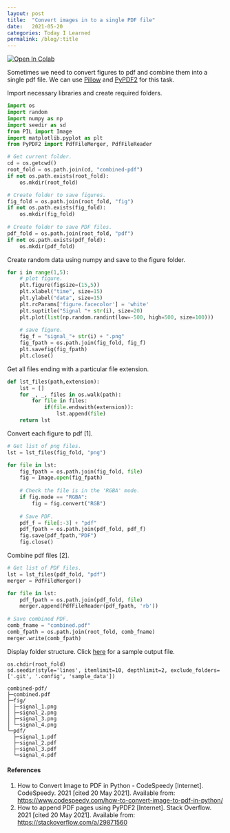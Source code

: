 ```yaml
---
layout: post
title:  "Convert images in to a single PDF file"
date:   2021-05-20
categories: Today I Learned
permalink: /blog/:title
---
```


[![Open In Colab](https://colab.research.google.com/assets/colab-badge.svg)](https://colab.research.google.com/github/srkc95/sreekanthc.com/blob/master/_posts/2021-05-20-convert-images-into-a-single-pdf-file/convert-images-into-a-single-pdf-file.ipynb)

Sometimes we need to convert figures to pdf and combine them into a single pdf file. We can use [Pillow](https://pypi.org/project/Pillow/) and [PyPDF2](https://pypi.org/project/PyPDF2/) for this task.

Import necessary libraries and create required folders.

``` python
import os
import random
import numpy as np
import seedir as sd
from PIL import Image
import matplotlib.pyplot as plt
from PyPDF2 import PdfFileMerger, PdfFileReader

# Get current folder.
cd = os.getcwd() 
root_fold = os.path.join(cd, "combined-pdf")
if not os.path.exists(root_fold):
    os.mkdir(root_fold)

# Create folder to save figures.
fig_fold = os.path.join(root_fold, "fig")
if not os.path.exists(fig_fold):
    os.mkdir(fig_fold)
    
# Create folder to save PDF files.
pdf_fold = os.path.join(root_fold, "pdf")
if not os.path.exists(pdf_fold):
    os.mkdir(pdf_fold)
```

Create random data using numpy and save to the figure folder.

``` python
for i in range(1,5):
    # plot figure.
    plt.figure(figsize=(15,5))
    plt.xlabel("time", size=15)
    plt.ylabel("data", size=15)
    plt.rcParams['figure.facecolor'] = 'white'
    plt.suptitle("Signal "+ str(i), size=20)
    plt.plot(list(np.random.randint(low=-500, high=500, size=100)))
    
    # save figure.
    fig_f = "signal_"+ str(i) + ".png"
    fig_fpath = os.path.join(fig_fold, fig_f)
    plt.savefig(fig_fpath)
    plt.close() 
```

Get all files ending with a particular file extension.  
``` python
def lst_files(path,extension):
    lst = []
    for _, _, files in os.walk(path):
        for file in files:
            if(file.endswith(extension)):
                lst.append(file)
    return lst
```

Convert each figure to pdf [1].
``` python
# Get list of png files.
lst = lst_files(fig_fold, "png")

for file in lst:
    fig_fpath = os.path.join(fig_fold, file)
    fig = Image.open(fig_fpath)
    
    # Check the file is in the 'RGBA' mode.
    if fig.mode == "RGBA":
        fig = fig.convert("RGB")
        
    # Save PDF.
    pdf_f = file[:-3] + "pdf"
    pdf_fpath = os.path.join(pdf_fold, pdf_f)
    fig.save(pdf_fpath,"PDF")
    fig.close()
```

Combine pdf files [2].
``` python
# Get list of PDF files.
lst = lst_files(pdf_fold, "pdf")
merger = PdfFileMerger()

for file in lst:
    pdf_fpath = os.path.join(pdf_fold, file)
    merger.append(PdfFileReader(pdf_fpath, 'rb'))
    
# Save combined PDF.
comb_fname = "combined.pdf"
comb_fpath = os.path.join(root_fold, comb_fname)
merger.write(comb_fpath)
```

Display folder structure. Click [here](https://github.com/srkc95/sreekanthc.com/blob/master/_posts/2021-05-20-convert-images-into-a-single-pdf-file/combined.pdf) for a sample output file. 

```
os.chdir(root_fold)
sd.seedir(style='lines', itemlimit=10, depthlimit=2, exclude_folders=['.git', '.config', 'sample_data'])
```

```
combined-pdf/
├─combined.pdf
├─fig/
│ ├─signal_1.png
│ ├─signal_2.png
│ ├─signal_3.png
│ └─signal_4.png
└─pdf/
  ├─signal_1.pdf
  ├─signal_2.pdf
  ├─signal_3.pdf
  └─signal_4.pdf
```



#### References

1. How to Convert Image to PDF in Python - CodeSpeedy [Internet]. CodeSpeedy. 2021 [cited 20 May 2021]. Available from: <https://www.codespeedy.com/how-to-convert-image-to-pdf-in-python/>
2. How to append PDF pages using PyPDF2 [Internet]. Stack Overflow. 2021 [cited 20 May 2021]. Available from: <https://stackoverflow.com/a/29871560>

